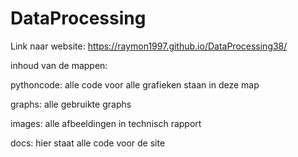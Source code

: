 # DataProcessing

Link naar website:  https://raymon1997.github.io/DataProcessing38/


inhoud van de mappen:

pythoncode: alle code voor alle grafieken staan in deze map

graphs: alle gebruikte graphs

images: alle afbeeldingen in technisch rapport

docs: hier staat alle code voor de site
